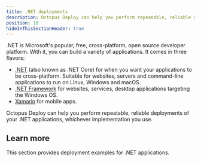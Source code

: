 ```yaml
---
title: .NET deployments
description: Octopus Deploy can help you perform repeatable, reliable deployments of your .NET applications.
position: 10
hideInThisSectionHeader: true
---
```


.NET is Microsoft's popular, free, cross-platform, open source developer platform. With it, you can build a variety of applications. It comes in three flavors:

- [.NET](https://dotnet.microsoft.com/learn/dotnet/what-is-dotnet) (also known as .NET Core) for when you want your applications to be cross-platform. Suitable for websites, servers and command-line applications to run on Linux, Windows and macOS.
- [.NET Framework](https://dotnet.microsoft.com/learn/dotnet/what-is-dotnet-framework) for websites, services, desktop applications targeting the Windows OS.
- [Xamarin](https://dotnet.microsoft.com/learn/xamarin/what-is-xamarin) for mobile apps.

Octopus Deploy can help you perform repeatable, reliable deployments of your .NET applications, whichever implementation you use.

## Learn more

This section provides deployment examples for .NET applications.